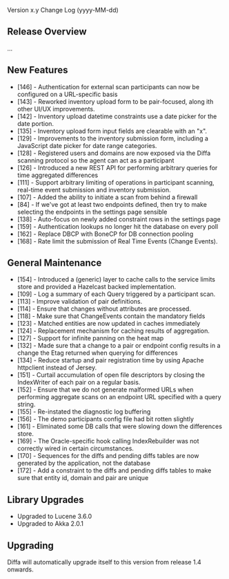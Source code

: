  Version x.y Change Log (yyyy-MM-dd)

## Release Overview

...

## New Features

* [146] - Authentication for external scan participants can now be configured on a URL-specific basis
* [143] - Reworked inventory upload form to be pair-focused, along ith other UI/UX improvements.
* [142] - Inventory upload datetime constraints use a date picker for the date portion.
* [135] - Inventory upload form input fields are clearable with an "x".
* [129] - Improvements to the inventory submission form, including a JavaScript date picker for date range categories.
* [128] - Registered users and domains are now exposed via the Diffa scanning protocol so the agent can act as a participant
* [126] - Introduced a new REST API for performing arbitrary queries for time aggregated differences
* [111] - Support arbitrary limiting of operations in participant scanning, real-time event submission and inventory submission.
* [107] - Added the ability to initiate a scan from behind a firewall
* [84]  - If we've got at least two endpoints defined, then try to make selecting the endpoints in the settings page sensible
* [138] - Auto-focus on newly added constraint rows in the settings page
* [159] - Authentication lookups no longer hit the database on every poll
* [162] - Replace DBCP with BoneCP for DB connection pooling 
* [168] - Rate limit the submission of Real Time Events (Change Events).

## General Maintenance

* [154] - Introduced a (generic) layer to cache calls to the service limits store and provided a Hazelcast backed implementation.
* [109] - Log a summary of each Query triggered by a participant scan.
* [113] - Improve validation of pair definitions.
* [114] - Ensure that changes without attributes are processed.
* [118] - Make sure that ChangeEvents contain the mandatory fields
* [123] - Matched entities are now updated in caches immediately
* [124] - Replacement mechanism for caching results of aggregation.
* [127] - Support for infinite panning on the heat map
* [132] - Made sure that a change to a pair or endpoint config results in a change the Etag returned when querying for differences
* [134] - Reduce startup and pair registration time by using Apache httpclient instead of Jersey.
* [151] - Curtail accumulation of open file descriptors by closing the IndexWriter of each pair on a regular basis.
* [152] - Ensure that we do not generate malformed URLs when performing aggregate scans on an endpoint URL specified with a query string.
* [155] - Re-instated the diagnostic log buffering
* [156] - The demo participants config file had bit rotten slightly
* [161] - Eliminated some DB calls that were slowing down the differences store.
* [169] - The Oracle-specific hook calling IndexRebuilder was not correctly wired in certain circumstances.
* [170] - Sequences for the diffs and pending diffs tables are now generated by the application, not the database
* [172] - Add a constraint to the diffs and pending diffs tables to make sure that entity id, domain and pair are unique

## Library Upgrades

* Upgraded to Lucene 3.6.0
* Upgraded to Akka 2.0.1

## Upgrading

Diffa will automatically upgrade itself to this version from release 1.4 onwards.
